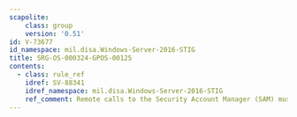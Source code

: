 ```yaml
---
scapolite:
    class: group
    version: '0.51'
id: V-73677
id_namespace: mil.disa.Windows-Server-2016-STIG
title: SRG-OS-000324-GPOS-00125
contents:
  - class: rule_ref
    idref: SV-88341
    idref_namespace: mil.disa.Windows-Server-2016-STIG
    ref_comment: Remote calls to the Security Account Manager (SAM) must be  ...
---
```


